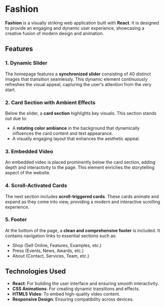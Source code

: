 # Fashion

**Fashion** is a visually striking web application built with **React**. It is designed to provide an engaging and dynamic user experience, showcasing a creative fusion of modern design and animation.

## Features

### 1. Dynamic Slider
The homepage features a **synchronized slider** consisting of 40 distinct images that transition seamlessly. This dynamic element continuously refreshes the visual appeal, capturing the user's attention from the very start.

### 2. Card Section with Ambient Effects
Below the slider, a **card section** highlights key visuals. This section stands out due to:
- A **rotating color ambiance** in the background that dynamically influences the card content and text appearance.
- A visually engaging layout that enhances the aesthetic appeal.

### 3. Embedded Video
An embedded video is placed prominently below the card section, adding depth and interactivity to the page. This element enriches the storytelling aspect of the website.

### 4. Scroll-Activated Cards
The next section includes **scroll-triggered cards**. These cards animate and expand as they come into view, providing a modern and interactive scrolling experience.

### 5. Footer
At the bottom of the page, a **clean and comprehensive footer** is included. It contains navigation links to essential sections such as:
- Shop (Sell Online, Features, Examples, etc.)
- Press (Events, News, Awards, etc.)
- About (Contact, Services, Team, etc.)

## Technologies Used
- **React**: For building the user interface and ensuring smooth interactivity.
- **CSS Animations**: For creating dynamic transitions and effects.
- **HTML5 Video**: To embed high-quality video content.
- **Responsive Design**: Ensuring compatibility across devices.
